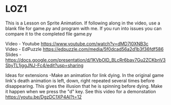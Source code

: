 # LOZ1

This is a Lesson on Sprite Animation.  If following along in the video, use a blank file for game.py and program with me.  If you run into issues you can compare it to the completed file game.py

Video - Youtube https://www.youtube.com/watch?v=dMD7l0XNB3c  
Video - EdPuzzle https://edpuzzle.com/media/5f0dcad56a2d1b3f36fdf586  
Slides - https://docs.google.com/presentation/d/1KVbOlD_BLcRr6bav7Gu2ZCKbnV3SbyTL1jggJNJ-Fc4/edit?usp=sharing  

Ideas for extensions
-Make an animation for link dying.  In the original game link's death animation is left, down, right repeated several times before disappearing.  This gives the illusion that he is spinning before dying.  Make it happen when we press the "d" key.  See this video for a demonstation https://youtu.be/DgzDC1XP4AI?t=12

